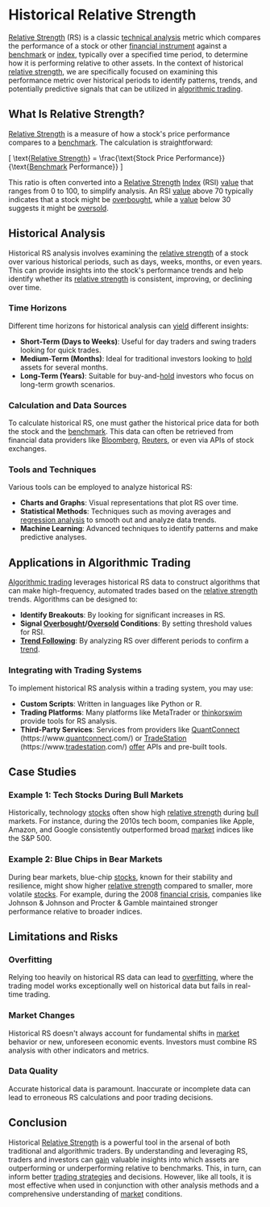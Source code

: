 # Historical Relative Strength

[Relative Strength](../r/relative_strength.md) (RS) is a classic [technical analysis](../t/technical_analysis.md) metric which compares the performance of a stock or other [financial instrument](../f/financial_instrument.md) against a [benchmark](../b/benchmark.md) or [index](../i/index_instrument.md), typically over a specified time period, to determine how it is performing relative to other assets. In the context of historical [relative strength](../r/relative_strength.md), we are specifically focused on examining this performance metric over historical periods to identify patterns, trends, and potentially predictive signals that can be utilized in [algorithmic trading](../a/algorithmic_trading.md).

## What Is Relative Strength?

[Relative Strength](../r/relative_strength.md) is a measure of how a stock's price performance compares to a [benchmark](../b/benchmark.md). The calculation is straightforward:

\[ \text{[Relative Strength](../r/relative_strength.md)} = \frac{\text{Stock Price Performance}}{\text{[Benchmark](../b/benchmark.md) Performance}} \]

This ratio is often converted into a [Relative Strength](../r/relative_strength.md) [Index](../i/index_instrument.md) (RSI) [value](../v/value.md) that ranges from 0 to 100, to simplify analysis. An RSI [value](../v/value.md) above 70 typically indicates that a stock might be [overbought](../o/overbought.md), while a [value](../v/value.md) below 30 suggests it might be [oversold](../o/oversold.md).

## Historical Analysis

Historical RS analysis involves examining the [relative strength](../r/relative_strength.md) of a stock over various historical periods, such as days, weeks, months, or even years. This can provide insights into the stock's performance trends and help identify whether its [relative strength](../r/relative_strength.md) is consistent, improving, or declining over time. 

### Time Horizons

Different time horizons for historical analysis can [yield](../y/yield.md) different insights:

- **Short-Term (Days to Weeks)**: Useful for day traders and swing traders looking for quick trades.
- **Medium-Term (Months)**: Ideal for traditional investors looking to [hold](../h/hold.md) assets for several months.
- **Long-Term (Years)**: Suitable for buy-and-[hold](../h/hold.md) investors who focus on long-term growth scenarios.

### Calculation and Data Sources

To calculate historical RS, one must gather the historical price data for both the stock and the [benchmark](../b/benchmark.md). This data can often be retrieved from financial data providers like [Bloomberg](../b/bloomberg.md), [Reuters](../r/reuters.md), or even via APIs of stock exchanges.

### Tools and Techniques

Various tools can be employed to analyze historical RS:

- **Charts and Graphs**: Visual representations that plot RS over time.
- **Statistical Methods**: Techniques such as moving averages and [regression analysis](../r/regression_analysis.md) to smooth out and analyze data trends.
- **Machine Learning**: Advanced techniques to identify patterns and make predictive analyses.

## Applications in Algorithmic Trading

[Algorithmic trading](../a/algorithmic_trading.md) leverages historical RS data to construct algorithms that can make high-frequency, automated trades based on the [relative strength](../r/relative_strength.md) trends. Algorithms can be designed to:

- **Identify Breakouts**: By looking for significant increases in RS.
- **Signal [Overbought](../o/overbought.md)/[Oversold](../o/oversold.md) Conditions**: By setting threshold values for RSI.
- **[Trend Following](../t/trend_following.md)**: By analyzing RS over different periods to confirm a [trend](../t/trend.md).

### Integrating with Trading Systems

To implement historical RS analysis within a trading system, you may use:

- **Custom Scripts**: Written in languages like Python or R.
- **Trading Platforms**: Many platforms like MetaTrader or [thinkorswim](../t/thinkorswim.md) provide tools for RS analysis.
- **Third-Party Services**: Services from providers like [QuantConnect](../q/quantconnect.md) (https://www.[quantconnect](../q/quantconnect.md).com/) or [TradeStation](../t/tradestation.md) (https://www.[tradestation](../t/tradestation.md).com/) [offer](../o/offer.md) APIs and pre-built tools.

## Case Studies

### Example 1: Tech Stocks During Bull Markets

Historically, technology [stocks](../s/stock.md) often show high [relative strength](../r/relative_strength.md) during [bull](../b/bull.md) markets. For instance, during the 2010s tech boom, companies like Apple, Amazon, and Google consistently outperformed broad [market](../m/market.md) indices like the S&P 500.

### Example 2: Blue Chips in Bear Markets

During bear markets, blue-chip [stocks](../s/stock.md), known for their stability and resilience, might show higher [relative strength](../r/relative_strength.md) compared to smaller, more volatile [stocks](../s/stock.md). For example, during the 2008 [financial crisis](../f/financial_crisis.md), companies like Johnson & Johnson and Procter & Gamble maintained stronger performance relative to broader indices.

## Limitations and Risks

### Overfitting

Relying too heavily on historical RS data can lead to [overfitting](../o/overfitting.md), where the trading model works exceptionally well on historical data but fails in real-time trading.

### Market Changes

Historical RS doesn't always account for fundamental shifts in [market](../m/market.md) behavior or new, unforeseen economic events. Investors must combine RS analysis with other indicators and metrics.

### Data Quality

Accurate historical data is paramount. Inaccurate or incomplete data can lead to erroneous RS calculations and poor trading decisions.

## Conclusion

Historical [Relative Strength](../r/relative_strength.md) is a powerful tool in the arsenal of both traditional and algorithmic traders. By understanding and leveraging RS, traders and investors can [gain](../g/gain.md) valuable insights into which assets are outperforming or underperforming relative to benchmarks. This, in turn, can inform better [trading strategies](../t/trading_strategies.md) and decisions. However, like all tools, it is most effective when used in conjunction with other analysis methods and a comprehensive understanding of [market](../m/market.md) conditions.
